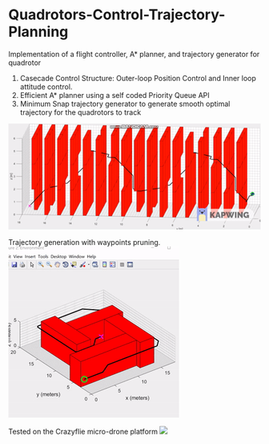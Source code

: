 # Quadrotors-Control-Trajectory-Planning
Implementation of a flight controller, A* planner, and trajectory generator for quadrotor

1. Casecade Control Structure: Outer-loop Position Control and Inner loop attitude control.
2. Efficient A* planner using a self coded Priority Queue API
3. Minimum Snap trajectory generator to generate smooth optimal trajectory for the quadrotors to track


![](quad_demo.gif)

Trajectory generation with waypoints pruning.
![](quad_sim.gif)

Tested on the Crazyflie micro-drone platform
![](quad_test.gif)

